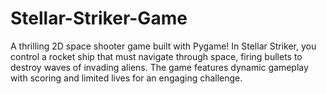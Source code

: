 # Stellar-Striker-Game
A thrilling 2D space shooter game built with Pygame! In Stellar Striker, you control a rocket ship that must navigate through space, firing bullets to destroy waves of invading aliens. The game features dynamic gameplay with scoring and limited lives for an engaging challenge.
